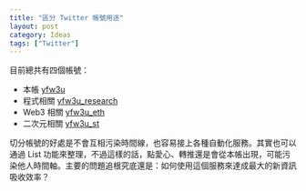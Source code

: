 ```yaml
---
title: "區分 Twitter 帳號用途"
layout: post
category: Ideas
tags: ["Twitter"]
---
```


目前總共有四個帳號：

- 本帳 [yfw3u](https://twitter.com/yfw3u)
- 程式相關 [yfw3u_research](https://twitter.com/yfw3u_research)
- Web3 相關 [yfw3u_eth](https://twitter.com/yfw3u_eth)
- 二次元相關 [yfw3u_st](https://twitter.com/yfw3u_st)

切分帳號的好處是不會互相污染時間線，也容易接上各種自動化服務。其實也可以通過 List 功能來整理，不過這樣的話，點愛心、轉推還是會從本帳出現，可能污染他人時間軸。主要的問題追根究底還是：如何使用這個服務來達成最大的新資訊吸收效率？
